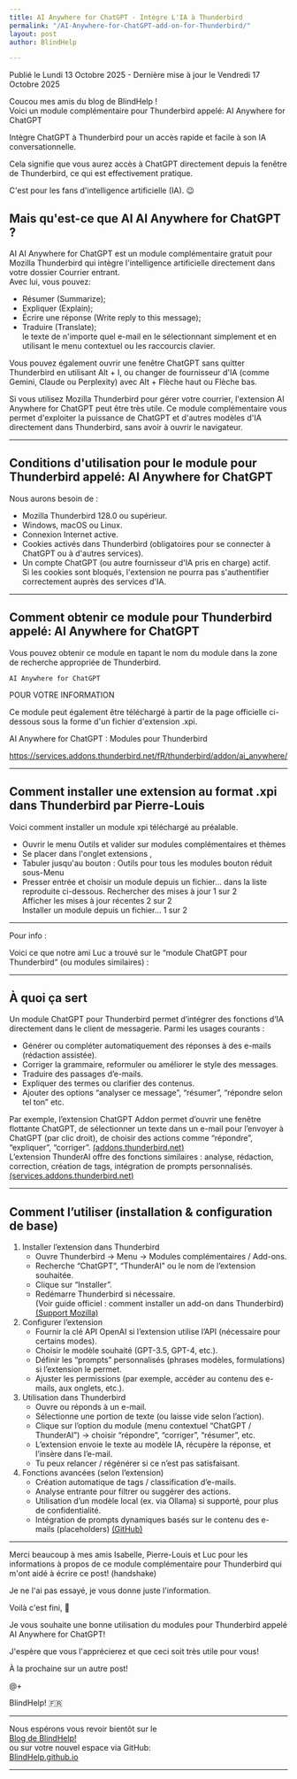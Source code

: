 ```yaml
---
title: AI Anywhere for ChatGPT - Intègre L'IA à Thunderbird
permalink: "/AI-Anywhere-for-ChatGPT-add-on-for-Thunderbird/"
layout: post
author: BlindHelp

---
```


<footer>Publié le Lundi 13 Octobre 2025 - Dernière mise à jour le Vendredi 17 Octobre 2025</footer>

Coucou mes amis du blog de BlindHelp !    
Voici un module complémentaire pour Thunderbird appelé: AI Anywhere for ChatGPT    

Intègre ChatGPT à Thunderbird pour un accès rapide et facile à son IA conversationnelle.    

Cela signifie que vous aurez accès à ChatGPT directement depuis la fenêtre de Thunderbird, ce qui est effectivement pratique.    

C'est pour les fans d'intelligence artificielle (IA). 😉    

## Mais qu'est-ce que AI AI Anywhere for ChatGPT ?
AI AI Anywhere for ChatGPT est un module complémentaire gratuit pour Mozilla Thunderbird qui intègre l'intelligence artificielle directement dans votre dossier Courrier entrant.    
Avec lui, vous pouvez:    
* Résumer (Summarize);
* Expliquer (Explain);
* Écrire une réponse (Write reply to this message);
* Traduire (Translate);    
le texte de n'importe quel e-mail en le sélectionnant simplement et en utilisant le menu contextuel ou les raccourcis clavier.    

Vous pouvez également ouvrir une fenêtre ChatGPT  sans quitter Thunderbird en utilisant Alt + I, ou changer de fournisseur d'IA (comme Gemini, Claude ou Perplexity) avec Alt + Flèche haut ou Flèche bas.    

Si vous utilisez Mozilla Thunderbird pour gérer votre courrier, l'extension AI Anywhere for ChatGPT peut être très utile. Ce module complémentaire vous permet d'exploiter la puissance de ChatGPT et d'autres modèles d'IA directement dans Thunderbird, sans avoir à ouvrir le navigateur.    

___

## Conditions d'utilisation pour le module pour Thunderbird appelé: AI Anywhere for ChatGPT
Nous aurons besoin de :    
* Mozilla Thunderbird 128.0 ou supérieur.
* Windows, macOS ou Linux.
* Connexion Internet active.
* Cookies activés dans Thunderbird (obligatoires pour se connecter à ChatGPT ou à d'autres services).
* Un compte ChatGPT (ou autre fournisseur d'IA pris en charge) actif.    
Si les cookies sont bloqués, l'extension ne pourra pas s'authentifier correctement auprès des services d'IA.

___

## Comment obtenir ce module pour Thunderbird appelé: AI Anywhere for ChatGPT
Vous pouvez obtenir ce module en tapant le nom du module dans la zone de recherche appropriée de Thunderbird.    

`AI Anywhere for ChatGPT`    

POUR VOTRE INFORMATION    

Ce module peut également être téléchargé à partir de la page officielle ci-dessous sous la forme d'un fichier d'extension .xpi.    

AI Anywhere for ChatGPT : Modules pour Thunderbird    

<https://services.addons.thunderbird.net/fR/thunderbird/addon/ai_anywhere/>

___

## Comment installer une extension au format .xpi dans Thunderbird par Pierre-Louis

Voici comment installer un module xpi téléchargé au préalable.

* Ouvrir le menu Outils et valider sur modules complémentaires et thèmes
* Se placer dans l'onglet extensions ,
* Tabuler jusqu'au bouton : Outils pour tous les modules bouton réduit sous-Menu 
* Presser entrée et choisir un module depuis un fichier… dans la liste reproduite ci-dessous.
Rechercher des mises à jour 1 sur 2    
Afficher les mises à jour récentes 2 sur 2    
Installer un module depuis un fichier… 1 sur 2

___

Pour info :    

Voici ce que notre ami Luc a trouvé sur le “module ChatGPT pour Thunderbird” (ou modules similaires) :    
 
___

## À quoi ça sert
Un module ChatGPT pour Thunderbird permet d’intégrer des fonctions d’IA directement dans le client de messagerie. Parmi les usages courants :    
* Générer ou compléter automatiquement des réponses à des e-mails (rédaction assistée).
* Corriger la grammaire, reformuler ou améliorer le style des messages.
* Traduire des passages d’e-mails.
* Expliquer des termes ou clarifier des contenus.
* Ajouter des options “analyser ce message”, “résumer”, “répondre selon tel ton” etc.

Par exemple, l’extension ChatGPT Addon permet d’ouvrir une fenêtre flottante ChatGPT, de sélectionner un texte dans un e-mail pour l’envoyer à ChatGPT (par clic droit), de choisir des actions comme “répondre”, “expliquer”, “corriger”. [(addons.thunderbird.net)](https://addons.thunderbird.net/en-US/thunderbird/addon/chatgpt-addon/versions/?utm_source=chatgpt.com)    
L’extension ThunderAI offre des fonctions similaires : analyse, rédaction, correction, création de tags, intégration de prompts personnalisés. [(services.addons.thunderbird.net)](https://services.addons.thunderbird.net/en-US/thunderbird/addon/thunderai/?utm_source=chatgpt.com)    
 
___

## Comment l’utiliser (installation & configuration de base)
1. Installer l’extension dans Thunderbird
    * Ouvre Thunderbird → Menu → Modules complémentaires / Add-ons.
    * Recherche “ChatGPT”, “ThunderAI” ou le nom de l’extension souhaitée.
    * Clique sur “Installer”.
    * Redémarre Thunderbird si nécessaire.    
(Voir guide officiel : comment installer un add-on dans Thunderbird) [(Support Mozilla)](https://support.mozilla.org/en-US/kb/installing-addon-thunderbird?utm_source=chatgpt.com)    
2. Configurer l’extension
    * Fournir la clé API OpenAI si l’extension utilise l’API (nécessaire pour certains modes).
    * Choisir le modèle souhaité (GPT-3.5, GPT-4, etc.).
    * Définir les “prompts” personnalisés (phrases modèles, formulations) si l’extension le permet.
    * Ajuster les permissions (par exemple, accéder au contenu des e-mails, aux onglets, etc.).
3. Utilisation dans Thunderbird
    * Ouvre ou réponds à un e-mail.
    * Sélectionne une portion de texte (ou laisse vide selon l’action).
    * Clique sur l’option du module (menu contextuel “ChatGPT / ThunderAI”) → choisir “répondre”, “corriger”, “résumer”, etc.
    * L’extension envoie le texte au modèle IA, récupère la réponse, et l’insère dans l’e-mail.
    * Tu peux relancer / régénérer si ce n’est pas satisfaisant.
4. Fonctions avancées (selon l’extension)
    * Création automatique de tags / classification d’e-mails.
    * Analyse entrante pour filtrer ou suggérer des actions.
    * Utilisation d’un modèle local (ex. via Ollama) si supporté, pour plus de confidentialité.
    * Intégration de prompts dynamiques basés sur le contenu des e-mails (placeholders) [(GitHub)](https://github.com/micz/ThunderAI?utm_source=chatgpt.com)

___

Merci beaucoup à mes amis Isabelle, Pierre-Louis et Luc pour les informations à propos de ce module complémentaire pour Thunderbird qui m'ont aidé à écrire ce post! (handshake)    

Je ne l'ai pas essayé, je vous donne juste l'information.    

Voilà c'est fini, 🔐    

Je vous souhaite une bonne utilisation du modules pour Thunderbird appelé AI Anywhere for ChatGPT!    

J'espère que vous l'apprécierez et que ceci  soit très utile pour vous!    

À la prochaine sur un autre post!    

@+    

BlindHelp! 🇫🇷



---



Nous espérons vous revoir bientôt sur le      
[Blog de BlindHelp!](http://blindhelp.blogspot.fr/)                    
ou sur  votre nouvel espace via GitHub:                     
[BlindHelp.github.io](https://blindhelp.github.io)                    

---